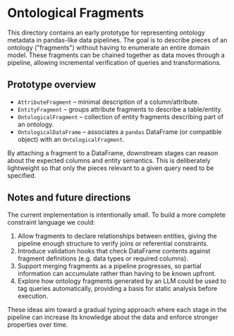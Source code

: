 # Ontological Fragments

This directory contains an early prototype for representing ontology metadata in
pandas-like data pipelines. The goal is to describe pieces of an ontology
("fragments") without having to enumerate an entire domain model. These
fragments can be chained together as data moves through a pipeline, allowing
incremental verification of queries and transformations.

## Prototype overview

- `AttributeFragment` – minimal description of a column/attribute.
- `EntityFragment` – groups attribute fragments to describe a table/entity.
- `OntologicalFragment` – collection of entity fragments describing part of an
  ontology.
- `OntologicalDataFrame` – associates a `pandas` DataFrame (or compatible
  object) with an `OntologicalFragment`.

By attaching a fragment to a DataFrame, downstream stages can reason about the
expected columns and entity semantics. This is deliberately lightweight so that
only the pieces relevant to a given query need to be specified.

## Notes and future directions

The current implementation is intentionally small. To build a more complete
constraint language we could:

1. Allow fragments to declare relationships between entities, giving the
   pipeline enough structure to verify joins or referential constraints.
2. Introduce validation hooks that check DataFrame contents against fragment
   definitions (e.g. data types or required columns).
3. Support merging fragments as a pipeline progresses, so partial information can
   accumulate rather than having to be known upfront.
4. Explore how ontology fragments generated by an LLM could be used to tag
   queries automatically, providing a basis for static analysis before
   execution.

These ideas aim toward a gradual typing approach where each stage in the
pipeline can increase its knowledge about the data and enforce stronger
properties over time.
